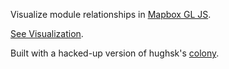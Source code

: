 Visualize module relationships in [Mapbox GL JS](https://github.com/mapbox/mapbox-gl-js).

[See Visualization](https://anandthakker.github.io/mapbox-gl-architecture/colony).

Built with a hacked-up version of hughsk's [colony](https://github.com/hughsk/colony).
